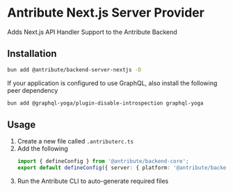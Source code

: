 # Antribute Next.js Server Provider

Adds Next.js API Handler Support to the Antribute Backend

## Installation

```bash
bun add @antribute/backend-server-nextjs -D
```

If your application is configured to use GraphQL, also install the following peer dependency

```bash
bun add @graphql-yoga/plugin-disable-introspection graphql-yoga
```

## Usage

1. Create a new file called `.antributerc.ts`
1. Add the following
   ```typescript
   import { defineConfig } from '@antribute/backend-core';
   export default defineConfig({ server: { platform: '@antribute/backend-server-nextjs' } });
   ```
1. Run the Antribute CLI to auto-generate required files
